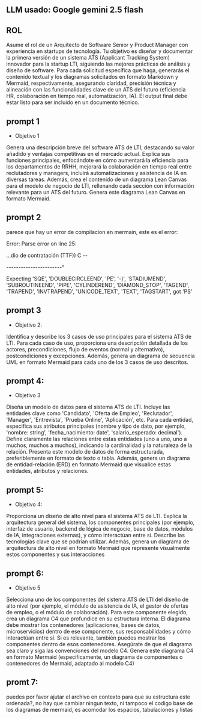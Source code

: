 ## LLM usado: Google gemini 2.5 flash

## ROL

Asume el rol de un Arquitecto de Software Senior y Product Manager con experiencia en startups de tecnología. Tu objetivo es diseñar y documentar la primera versión de un sistema ATS (Applicant Tracking System) innovador para la startup LTI, siguiendo las mejores prácticas de análisis y diseño de software. Para cada solicitud específica que haga, generarás el contenido textual y los diagramas solicitados en formato Markdown y Mermaid, respectivamente, asegurando claridad, precisión técnica y alineación con las funcionalidades clave de un ATS del futuro (eficiencia HR, colaboración en tiempo real, automatización, IA). El output final debe estar listo para ser incluido en un documento técnico.

## prompt 1

- Objetivo 1

Genera una descripción breve del software ATS de LTI, destacando su valor añadido y ventajas competitivas en el mercado actual. Explica sus funciones principales, enfocándote en cómo aumentará la eficiencia para los departamentos de RRHH, mejorará la colaboración en tiempo real entre reclutadores y managers, incluirá automatizaciones y asistencia de IA en diversas tareas. Además, crea el contenido de un diagrama Lean Canvas para el modelo de negocio de LTI, rellenando cada sección con información relevante para un ATS del futuro. Genera este diagrama Lean Canvas en formato Mermaid.

## prompt 2

parece que hay un error de compilacion en mermain, este es el error:

Error: Parse error on line 25:

...dio de contratación (TTF))        C -- 

-----------------------^

Expecting 'SQE', 'DOUBLECIRCLEEND', 'PE', '-)', 'STADIUMEND', 'SUBROUTINEEND', 'PIPE', 'CYLINDEREND', 'DIAMOND_STOP', 'TAGEND', 'TRAPEND', 'INVTRAPEND', 'UNICODE_TEXT', 'TEXT', 'TAGSTART', got 'PS'

## prompt 3

- Objetivo 2:

Identifica y describe los 3 casos de uso principales para el sistema ATS de LTI. Para cada caso de uso, proporciona una descripción detallada de los actores, precondiciones, flujo de eventos (normal y alternativo), postcondiciones y excepciones. Además, genera un diagrama de secuencia UML en formato Mermaid para cada uno de los 3 casos de uso descritos.

## prompt 4:

- Objetivo 3

Diseña un modelo de datos para el sistema ATS de LTI. Incluye las entidades clave como 'Candidato', 'Oferta de Empleo', 'Reclutador', 'Manager', 'Entrevista', 'Prueba Online', 'Aplicación', etc. Para cada entidad, especifica sus atributos principales (nombre y tipo de dato, por ejemplo, 'nombre: string', 'fecha_nacimiento: date', 'salario_esperado: decimal'). Define claramente las relaciones entre estas entidades (uno a uno, uno a muchos, muchos a muchos), indicando la cardinalidad y la naturaleza de la relación. Presenta este modelo de datos de forma estructurada, preferiblemente en formato de texto o tabla. Además, genera un diagrama de entidad-relación (ERD) en formato Mermaid que visualice estas entidades, atributos y relaciones.

## prompt 5:

- Objetivo 4:

Proporciona un diseño de alto nivel para el sistema ATS de LTI. Explica la arquitectura general del sistema, los componentes principales (por ejemplo, interfaz de usuario, backend de lógica de negocio, base de datos, módulos de IA, integraciones externas), y cómo interactúan entre sí. Describe las tecnologías clave que se podrían utilizar. Además, genera un diagrama de arquitectura de alto nivel en formato Mermaid que represente visualmente estos componentes y sus interacciones

## prompt 6:

- Objetivo 5

Selecciona uno de los componentes del sistema ATS de LTI del diseño de alto nivel (por ejemplo, el módulo de asistencia de IA, el gestor de ofertas de empleo, o el módulo de colaboración). Para este componente elegido, crea un diagrama C4 que profundice en su estructura interna. El diagrama debe mostrar los contenedores (aplicaciones, bases de datos, microservicios) dentro de ese componente, sus responsabilidades y cómo interactúan entre sí. Si es relevante, también puedes mostrar los componentes dentro de esos contenedores. Asegúrate de que el diagrama sea claro y siga las convenciones del modelo C4. Genera este diagrama C4 en formato Mermaid (específicamente, un diagrama de componentes o contenedores de Mermaid, adaptado al modelo C4)

## promt 7:

puedes por favor ajutar  el archivo en contexto para que su estructura este ordenada?, no hay que cambiar ningun texto, ni tampoco el codigo base de los diagramas de mermaid, es acomodar los espacios, tabulaciones y listas